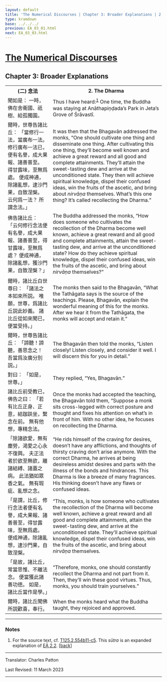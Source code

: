 ```yaml
---
layout: default
title: 'The Numerical Discourses | Chapter 3: Broader Explanations | 2. The Dharma'
type: kramdown
base: ../../../
previous: EA_03_01.html
next: EA_03_03.html
---
```


<h1><a href='../index.html'>The Numerical Discourses</a></h1>
<h2>Chapter 3: Broader Explanations</h2>

<table class="trans">
  <th class='ch'>(二) 念法</th>
  <th class='en'>2. The Dharma</th>
  <tr>
    <td class='ch' title='T125.2.554b11'>聞如是： 一時，佛在舍衞國、祇樹、給孤獨園。</td>
    <td>Thus I have heard:<sup id="ref1"><a href="#n1">1</a></sup> One time, the Buddha was staying at Anāthapiṇḍada’s Park in Jeta’s Grove of Śrāvastī.</td>
  </tr>
  <tr>
    <td class='ch' title='T125.2.554b12'>爾時，世尊告諸比丘： 「當修行一法，當廣布一法。 修行廣布一法已，便有名譽，成大果報、諸善普至。 得甘露味，至無爲處。 便成神通，除諸亂想，逮沙門果，自致涅槃。 云何爲一法？ 所謂念法。」</td>
    <td>It was then that the Bhagavān addressed the monks, “One should cultivate one thing and disseminate one thing. After cultivating this one thing, they’ll become well known and achieve a great reward and all good and complete attainments. They’ll attain the sweet-tasting dew and arrive at the unconditioned state. They then will achieve spiritual knowledge, dispel their confused ideas, win the fruits of the ascetic, and bring about <em>nirvāṇa</em> themselves. What’s this one thing? It’s called recollecting the Dharma.”</td>
  </tr>
  <tr>
    <td class='ch' title='T125.2.554b16'>佛告諸比丘： 「云何修行念法便有名譽，成大果報、諸善普至，得甘露味，至無爲處？ 便成神通，除諸亂想，獲沙門果，自致涅槃？」</td>
    <td>The Buddha addressed the monks, “How does someone who cultivates the recollection of the Dharma become well known, achieve a great reward and all good and complete attainments, attain the sweet-tasting dew, and arrive at the unconditioned state? How do they achieve spiritual knowledge, dispel their confused ideas, win the fruits of the ascetic, and bring about <em>nirvāṇa</em> themselves?”</td>
  </tr>
  <tr>
    <td class='ch' title='T125.2.554b19'>爾時，諸比丘白世尊曰： 「諸法之本如來所説。 唯願，世尊，爲諸比丘説此妙義。 諸比丘從如來聞已，便當受持。」</td>
    <td>The monks then said to the Bhagavān, “What the Tathāgata says is the source of the teachings. Please, Bhagavān, explain the wonderful meaning of this for the monks. After we hear it from the Tathāgata, the monks will accept and retain it.”</td>
  </tr>
  <tr>
    <td class='ch' title='T125.2.554b22'>爾時，世尊告諸比丘： 「諦聽！諦聽，善思念之！ 吾當爲汝廣分別説。」</td>
    <td>The Bhagavān then told the monks, “Listen closely! Listen closely, and consider it well. I will discern this for you in detail.”</td>
  </tr>
  <tr>
    <td class='ch' title='T125.2.554b23'>對曰： 「如是，世尊。」</td>
    <td>They replied, “Yes, Bhagavān.”</td>
  </tr>
  <tr>
    <td class='ch' title='T125.2.554b23'>諸比丘前受教已，佛告之曰： 「若有比丘正身、正意，結跏趺坐，繋念在前。 無有他想，專精念法。</td>
    <td>Once the monks had accepted the teaching, the Bhagavān told them, “Suppose a monk sits cross-legged with correct posture and thought and fixes his attention on what’s in front of him. With no other idea, he focuses on recollecting the Dharma.</td>
  </tr>
  <tr>
    <td class='ch' title='T125.2.554b26'>「除諸欲愛，無有塵勞，渇愛之心永不復興。 夫正法者於欲至無欲，離諸結縛、諸蓋之病。 此法猶如眾香之氣。 無有瑕疵、亂想之念。</td>
    <td>“He rids himself of the craving for desires, doesn’t have any afflictions, and thoughts of thirsty craving don’t arise anymore. With the correct Dharma, he arrives at being desireless amidst desires and parts with the illness of the bonds and hindrances. This Dharma is like a breeze of many fragrances. His thinking doesn’t have any flaws or confused ideas.</td>
  </tr>
  <tr>
    <td class='ch' title='T125.2.554b29'>「是謂，比丘，修行念法者便有名譽，成大果報、諸善普至，得甘露味，至無爲處。 便成神通，除諸亂想，逮沙門果，自致涅槃。</td>
    <td>“This, monks, is how someone who cultivates the recollection of the Dharma will become well known, achieve a great reward and all good and complete attainments, attain the sweet-tasting dew, and arrive at the unconditioned state. They’ll achieve spiritual knowledge, dispel their confused ideas, win the fruits of the ascetic, and bring about <em>nirvāṇa</em> themselves.</td>
  </tr>
  <tr>
    <td class='ch' title='T125.2.554c3'>「是故，諸比丘，常當思惟、不離法念。 便當獲此諸善功徳。 如是，諸比丘當作是學。」</td>
    <td>“Therefore, monks, one should constantly recollect the Dharma and not part from it. Then, they’ll win these good virtues. Thus, monks, you should train yourselves.”</td>
  </tr>
  <tr>
    <td class='ch' title='T125.2.554c5'>爾時，諸比丘聞佛所説歡喜，奉行。</td>
    <td>When the monks heard what the Buddha taught, they rejoiced and approved.</td>
  </tr>
</table>

<hr/>

<h3 id="notes">Notes</h3>

<ol class="notes-list">
<li id="n1"><p>For the source text, cf. <a href="https://cbetaonline.dila.edu.tw/zh/T02n0125_p0554b11" target="_blank">T125.2.554b11-c5</a>. This <em>sūtra</em> is an expanded explanation of <a href="../02/EA_02_02.html" target="_blank">EĀ 2.2</a>. [<a href="#ref1">back</a>]</p></li>
</ol>
<hr/>

<p class="translator">Translator: Charles Patton</p>
<p class='revised'>Last Revised: 11 March 2023</p>

<hr/>